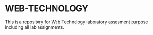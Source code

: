 # WEB-TECHNOLOGY
This is a repository for Web Technology laboratory assesment purpose including all lab assignments.
